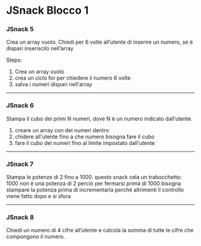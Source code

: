 # JSnack Blocco 1

### JSnack 5

 Crea un array vuoto.
 Chiedi per 6 volte all’utente di inserire un numero,
 se è dispari inseriscilo nell’array

 Steps: 

 1. Crea un array vuoto 
 2. crea un ciclo for per chiedere il numero 6 volte 
 3. salva i numeri dispari nell'array 

--- 
### JSnack 6

 Stampa il cubo dei primi N numeri, dove N è un numero indicato dall’utente.

 1. creare un array con dei numeri dentro 
 2. chidere all'utente fino a che numero bisogna fare il cubo
 3. fare il cubo dei numeri fino al limite impostato dall'utente

--- 
### JSnack 7

 Stampa le potenze di 2 fino a 1000.
 questo snack cela un trabocchetto:  1000 non è una potenza di 2
 perciò per fermarsi prima di 1000 bisogna stampare la potenza prima di incrementarla
 perché altrimenti il controllo viene fatto dopo e si sfora
 
---
### JSnack 8

 Chiedi un numero di 4 cifre all’utente
 e calcola la somma di tutte le cifre che compongono il numero.